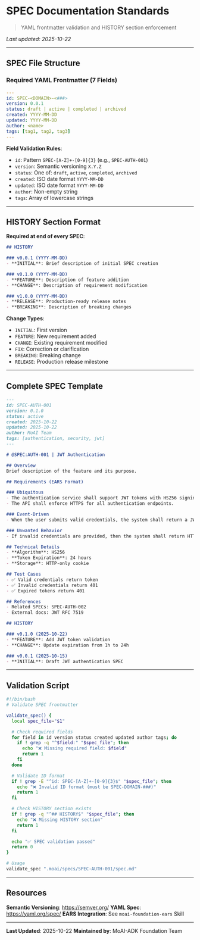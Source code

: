 # SPEC Documentation Standards

> YAML frontmatter validation and HISTORY section enforcement

_Last updated: 2025-10-22_

---

## SPEC File Structure

### Required YAML Frontmatter (7 Fields)

```yaml
---
id: SPEC-<DOMAIN>-<###>
version: 0.0.1
status: draft | active | completed | archived
created: YYYY-MM-DD
updated: YYYY-MM-DD
author: <name>
tags: [tag1, tag2, tag3]
---
```

**Field Validation Rules**:
- `id`: Pattern `SPEC-[A-Z]+-[0-9]{3}` (e.g., `SPEC-AUTH-001`)
- `version`: Semantic versioning `X.Y.Z`
- `status`: One of: `draft`, `active`, `completed`, `archived`
- `created`: ISO date format `YYYY-MM-DD`
- `updated`: ISO date format `YYYY-MM-DD`
- `author`: Non-empty string
- `tags`: Array of lowercase strings

---

## HISTORY Section Format

**Required at end of every SPEC**:

```markdown
## HISTORY

### v0.0.1 (YYYY-MM-DD)
- **INITIAL**: Brief description of initial SPEC creation

### v0.1.0 (YYYY-MM-DD)
- **FEATURE**: Description of feature addition
- **CHANGE**: Description of requirement modification

### v1.0.0 (YYYY-MM-DD)
- **RELEASE**: Production-ready release notes
- **BREAKING**: Description of breaking changes
```

**Change Types**:
- `INITIAL`: First version
- `FEATURE`: New requirement added
- `CHANGE`: Existing requirement modified
- `FIX`: Correction or clarification
- `BREAKING`: Breaking change
- `RELEASE`: Production release milestone

---

## Complete SPEC Template

```markdown
---
id: SPEC-AUTH-001
version: 0.1.0
status: active
created: 2025-10-22
updated: 2025-10-22
author: MoAI Team
tags: [authentication, security, jwt]
---

# @SPEC:AUTH-001 | JWT Authentication

## Overview
Brief description of the feature and its purpose.

## Requirements (EARS Format)

### Ubiquitous
- The authentication service shall support JWT tokens with HS256 signing.
- The API shall enforce HTTPS for all authentication endpoints.

### Event-Driven
- When the user submits valid credentials, the system shall return a JWT token.

### Unwanted Behavior
- If invalid credentials are provided, then the system shall return HTTP 401.

## Technical Details
- **Algorithm**: HS256
- **Token Expiration**: 24 hours
- **Storage**: HTTP-only cookie

## Test Cases
- ✅ Valid credentials return token
- ✅ Invalid credentials return 401
- ✅ Expired tokens return 401

## References
- Related SPECs: SPEC-AUTH-002
- External docs: JWT RFC 7519

## HISTORY

### v0.1.0 (2025-10-22)
- **FEATURE**: Add JWT token validation
- **CHANGE**: Update expiration from 1h to 24h

### v0.0.1 (2025-10-15)
- **INITIAL**: Draft JWT authentication SPEC
```

---

## Validation Script

```bash
#!/bin/bash
# Validate SPEC frontmatter

validate_spec() {
  local spec_file="$1"

  # Check required fields
  for field in id version status created updated author tags; do
    if ! grep -q "^$field:" "$spec_file"; then
      echo "❌ Missing required field: $field"
      return 1
    fi
  done

  # Validate ID format
  if ! grep -E "^id: SPEC-[A-Z]+-[0-9]{3}$" "$spec_file"; then
    echo "❌ Invalid ID format (must be SPEC-DOMAIN-###)"
    return 1
  fi

  # Check HISTORY section exists
  if ! grep -q "^## HISTORY$" "$spec_file"; then
    echo "❌ Missing HISTORY section"
    return 1
  fi

  echo "✅ SPEC validation passed"
  return 0
}

# Usage
validate_spec ".moai/specs/SPEC-AUTH-001/spec.md"
```

---

## Resources

**Semantic Versioning**: https://semver.org/
**YAML Spec**: https://yaml.org/spec/
**EARS Integration**: See `moai-foundation-ears` Skill

---

**Last Updated**: 2025-10-22
**Maintained by**: MoAI-ADK Foundation Team
